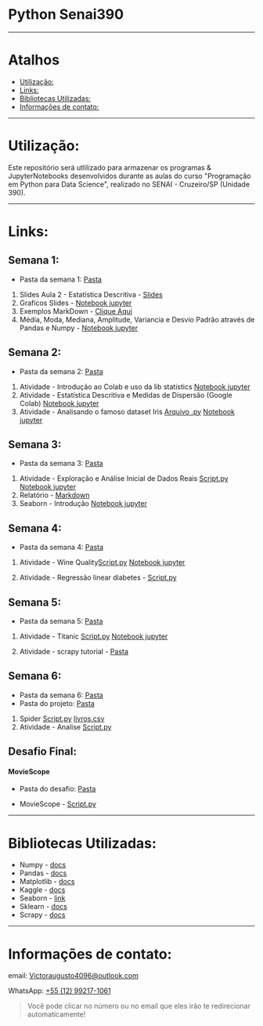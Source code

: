 # Python Senai390

---

# Atalhos

* [Utilização:](#utilização)
* [Links:](#links)
* [Bibliotecas Utilizadas:](#bibliotecas-utilizadas)
* [Informações de contato:](#informações-de-contato)

---

# Utilização:

Este repositório será utlilizado para armazenar os programas & JupyterNotebooks desenvolvidos durante as aulas do curso "Programação em Python para Data Science", realizado no SENAI - Cruzeiro/SP (Unidade 390).

---

# Links:

## Semana 1:
* Pasta da semana 1: [Pasta](Semana_1) 

1.  Slides Aula 2 - Estatística Descritiva - [Slides](https://docs.google.com/presentation/d/14-FsQyQh4LLyxBIWpeNex_Eb2zvmUr-TntqgJfVJKT0/edit?usp=sharing)
2. Grafícos Slides - [Notebook jupyter](Semana_1/Graficos_Slides.ipynb)
3. Exemplos MarkDown - [Clique Aqui](Semana_1/Markdown_Exemplos_(Aula_3).md)
4. Média, Moda, Mediana, Amplitude, Variancia e Desvio Padrão através de Pandas e Numpy - [Notebook jupyter](Semana_1/Aula_3.ipynb)

## Semana 2:
* Pasta da semana 2: [Pasta](Semana_2) 

1. Atividade - Introdução ao Colab e uso da lib statistics [Notebook jupyter](Semana_2/Atividade-Introdução_ao_Colab_e_uso_da_lib_statstics.ipynb)
2. Atividade - Estatística Descritiva e Medidas de Dispersão (Google Colab) [Notebook jupyter](Semana_2/Atividade-Estatística_Descritiva_e_Medidas_de_Dispersão.ipynb)
3. Atividade - Analisando o famoso dataset Iris [Arquivo .py](Semana_2/Atividade-Analisando_o_famoso_dataset_Iris.py) [Notebook jupyter](Semana_2/Atividade-Analisando_o_famoso_dataset_Iris.ipynb)

## Semana 3:
* Pasta da semana 3: [Pasta](Semana_3)

1. Atividade - Exploração e Análise Inicial de Dados Reais [Script.py](Semana_3/Atividade-Exploração_e_Análise_Inicial_de_Dados_Reais.py)
[Notebook jupyter](Semana_3\Atividade-Exploração_e_Análise_Inicial_de_Dados_Reais.ipynb)
2. Relatório - [Markdown](Semana_3/Relatorio.md)
3. Seaborn - Introdução [Notebook jupyter](Semana_3\Seaborn_introducao.ipynb)

## Semana 4:
* Pasta da semana 4: [Pasta](Semana_4)

1. Atividade - Wine Quality[Script.py](Semana_4\atividade_wine\atividade_wine-quality.py)
[Notebook jupyter](Semana_4\atividade_wine\atividade_wine.ipynb)

2. Atividade - Regressão linear diabetes - [Script.py](Semana_4\atividade_diabetes\atividade_diabetes.py)

## Semana 5:
* Pasta da semana 5: [Pasta](Semana_5)

1. Atividade - Titanic [Script.py](Semana_5\atividade_titanic\atividade_titanic.py)
[Notebook jupyter](Semana_5\atividade_titanic\atividade_titanic.ipynb)

2. Atividade - scrapy tutorial  - [Pasta](Semana_5\atividade_scrapy)

## Semana 6:
* Pasta da semana 6: [Pasta](Semana_6)
* Pasta do projeto: [Pasta](Semana_6\livraria)
1. Spider [Script.py](Semana_6\livraria\livraria\spiders\catalogo_spider.py)
[livros.csv](Semana_6\livraria\livros.csv)
2. Atividade - Analise [Script.py](Semana_6\analise_scrap_livros.py)

## Desafio Final:

#### MovieScope

* Pasta do desafio: [Pasta](Desafio_Final)

* MovieScope - [Script.py](Desafio_Final\MovieScope\MovieScope.py)

---

# Bibliotecas Utilizadas:
* Numpy - [docs](https://numpy.org/doc/)
* Pandas - [docs](https://pandas.pydata.org/docs/)
* Matplotlib - [docs](https://matplotlib.org/stable/index.html)
* Kaggle - [docs](https://www.kaggle.com/docs/api)
* Seaborn - [link](https://seaborn.pydata.org)
* Sklearn - [docs](https://scikit-learn.org/0.21/documentation.html)
* Scrapy - [docs](https://docs.scrapy.org/en/latest/)
---

# Informações de contato:

email: [Victoraugusto4096@outlook.com](mailto:Victoraugusto4096@outlook.com)

WhatsApp: [+55 (12) 99217-1061](https://wa.me//5512992171061?text=Olá,%20venho%20através%20do%20github)

> Você pode clicar no número ou no email que eles irão te redirecionar automaticamente! 